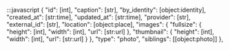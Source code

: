 :::javascript
{
    "id": [int],
    "caption": [str],
    "by_identity": [object:identity],
    "created_at": [str:time],
    "updated_at": [str:time],
    "provider": [str],
    "external_id": [str],
    "location": [object:place],
    "images": {
        "fullsize": {
            "height": [int],
            "width": [int],
            "url": [str:url]
        },
        "thumbnail": {
            "height": [int],
            "width": [int],
            "url": [str:url]
        }
    },
    "type": "photo",
    "siblings": [[object:photo]]
},

